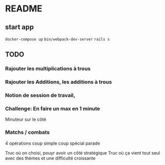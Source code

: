 # README

## start app
`docker-compose up`
`bin/webpack-dev-server`
`rails s`


## TODO


### Rajouter les multiplications à trous

### Rajouter les Additions, les additions à trous

### Notion de session de travail,


### Challenge: En faire un max en 1 minute
Minuteur sur le côté


### Matchs / combats
4 opérations
coup simple
coup spécial
parade

Truc où on choisi, pouyr avoir un côté stratégique
Truc où ça vient tout seul avec des thèmes et une difficulté croissante







